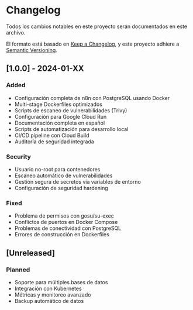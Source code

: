 # Changelog

Todos los cambios notables en este proyecto serán documentados en este archivo.

El formato está basado en [Keep a Changelog](https://keepachangelog.com/en/1.0.0/),
y este proyecto adhiere a [Semantic Versioning](https://semver.org/spec/v2.0.0.html).

## [1.0.0] - 2024-01-XX

### Added

- Configuración completa de n8n con PostgreSQL usando Docker
- Multi-stage Dockerfiles optimizados
- Scripts de escaneo de vulnerabilidades (Trivy)
- Configuración para Google Cloud Run
- Documentación completa en español
- Scripts de automatización para desarrollo local
- CI/CD pipeline con Cloud Build
- Auditoría de seguridad integrada

### Security

- Usuario no-root para contenedores
- Escaneo automático de vulnerabilidades
- Gestión segura de secretos via variables de entorno
- Configuración de seguridad hardening

### Fixed

- Problema de permisos con gosu/su-exec
- Conflictos de puertos en Docker Compose
- Problemas de conectividad con PostgreSQL
- Errores de construcción en Dockerfiles

## [Unreleased]

### Planned

- Soporte para múltiples bases de datos
- Integración con Kubernetes
- Métricas y monitoreo avanzado
- Backup automático de datos
